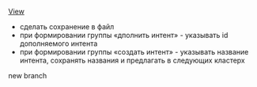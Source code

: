 

[View](https://lordgr8t.github.io/clust_kleks/)


- сделать сохранение в файл
- при формировании группы «дполнить интент» - указывать id дополняемого интента
- при формировании группы «создать интент» - указывать название интента, сохранять названия и предлагать в следующих кластерх


new branch